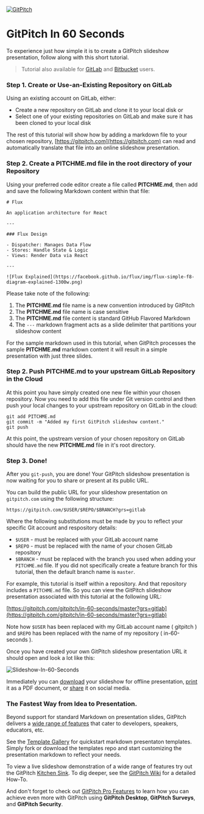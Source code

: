 [![GitPitch](https://gitpitch.com/assets/badge.svg)](https://gitpitch.com/gitpitch/in-60-seconds/master?grs=gitlab)

# GitPitch In 60 Seconds

To experience just how simple it is to create a GitPitch slideshow
presentation, follow along with this short tutorial.

> Tutorial also available for [GitLab](https://gitlab.com/gitpitch/in-60-seconds) and [Bitbucket](https://bitbucket.org/gitpitch/in-60-seconds) users.

### Step 1. Create or Use-an-Existing Repository on GitLab

Using an existing account on GitLab, either:

- Create a new repository on GitLab and clone it to your local disk or 
- Select one of your existing repositories on GitLab and make sure it has been cloned to your local disk

The rest of this tutorial will show how by adding a markdown file to your chosen repository, [https://gitpitch.com](https://gitpitch.com) can read and automatically translate that file into an online slideshow presentation.


### Step 2. Create a **PITCHME.md** file in the root directory of your Repository

Using your preferred code editor create a file called **PITCHME.md**, then add 
and save the following Markdown content within that file:

```
# Flux 

An application architecture for React

---

### Flux Design

- Dispatcher: Manages Data Flow
- Stores: Handle State & Logic
- Views: Render Data via React

---

![Flux Explained](https://facebook.github.io/flux/img/flux-simple-f8-diagram-explained-1300w.png)
```

Please take note of the following:

1. The **PITCHME.md** file name is a new convention introduced by GitPitch
1. The **PITCHME.md** file name is case sensitive
1. The **PITCHME.md** file content is standard GitHub Flavored Markdown
1. The `---` markdown fragment acts as a slide delimiter that partitions your slideshow content

For the sample markdown used in this tutorial, when GitPitch processes the sample **PITCHME.md** markdown content it will result in a simple presentation with just three slides.


### Step 2. Push **PITCHME.md** to your upstream GitLab Repository in the Cloud

At this point you have simply created one new file within your chosen repository. Now you need to add this file under Git version control and then push your local changes to your upstream repository on GitLab in the cloud:

```
git add PITCHME.md
git commit -m "Added my first GitPitch slideshow content."
git push
```

At this point, the upstream version of your chosen repository on GitLab should have the new **PITCHME.md** file in it's root directory.


### Step 3. Done!

After you `git-push`, you are done! Your GitPitch slideshow presentation is now waiting for you to share or present at its public URL.

You can build the public URL for your slideshow presentation on `gitpitch.com` using the following structure:

```
https://gitpitch.com/$USER/$REPO/$BRANCH?grs=gitlab
```

Where the following substitutions must be made by you to reflect your specific Git account and respository details:

- `$USER` - must be replaced with your GitLab account name
- `$REPO` - must be replaced with the name of your chosen GitLab repository
- `$BRANCH` - must be replaced with the branch you used when adding your `PITCHME.md` file. If you did not specifically create a feature branch for this tutorial, then the default branch name is `master`.

For example, this tutorial is itself within a repository. And that repository includes a `PITCHME.md` file. So you can view the GitPitch slideshow presentation associated with this tutorial at the following URL:

[https://gitpitch.com/gitpitch/in-60-seconds/master?grs=gitlab](https://gitpitch.com/gitpitch/in-60-seconds/master?grs=gitlab)

Note how `$USER` has been replaced with my GitLab account name ( gitpitch ) and `$REPO` has been replaced with the name of my repository ( in-60-seconds ). 

Once you have created your own GitPitch slideshow presentation URL it should open and look a lot like this:

![Slideshow-In-60-Seconds](/images/in-60-seconds.jpg)

Immediately you can [download](https://github.com/gitpitch/gitpitch/wiki/Slideshow-Offline) 
your slideshow for offline presentation, 
[print](https://github.com/gitpitch/gitpitch/wiki/Slideshow-Printing) it as a 
PDF document, or [share](https://github.com/gitpitch/gitpitch/wiki/Slideshow-Sharing) 
it on social media.

### The Fastest Way from Idea to Presentation.

Beyond support for standard Markdown on presentation slides, GitPitch 
delivers a [wide range of features](https://gitpitch.com/features) that cater
to developers, speakers, educators, etc.

See the [Template Gallery](https://gitpitch.com/templates) for quickstart
markdown presentaton templates. Simply fork or download the templates
repo and start customizing the presentation markdown to reflect your needs.

To view a live slideshow demonstration of a wide range of features try
out the GitPitch [Kitchen Sink](https://gitpitch.com/gitpitch/kitchen-sink).
To dig deeper, see the [GitPitch Wiki](https://github.com/gitpitch/gitpitch/wiki)
for a detailed How-To.

And don't forget to check out [GitPitch Pro Features](https://gitpitch.com/pro-features) to learn how you can achieve even more with GitPitch using **GitPitch Desktop**, **GitPitch Surveys**, and **GitPitch Security**.